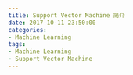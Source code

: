 ```yaml
---
title: Support Vector Machine 简介
date: 2017-10-11 23:50:00
categories:
- Machine Learning
tags:
- Machine Learning
- Support Vector Machine
---
```


